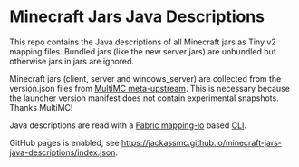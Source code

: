 # Minecraft Jars Java Descriptions

This repo contains the Java descriptions of all Minecraft jars as Tiny v2 mapping files.
Bundled jars (like the new server jars) are unbundled but otherwise jars in jars are ignored.

Minecraft jars (client, server and windows_server) are collected from the version.json files from
[MultiMC meta-upstream](https://github.com/MultiMC/meta-upstream).
This is necessary because the launcher version manifest does not contain experimental snapshots.
Thanks MultiMC!

Java descriptions are read with a [Fabric mapping-io](https://github.com/FabricMC/mapping-io) based
[CLI](https://github.com/jackassmc/mapping-io).

GitHub pages is enabled, see https://jackassmc.github.io/minecraft-jars-java-descriptions/index.json.

